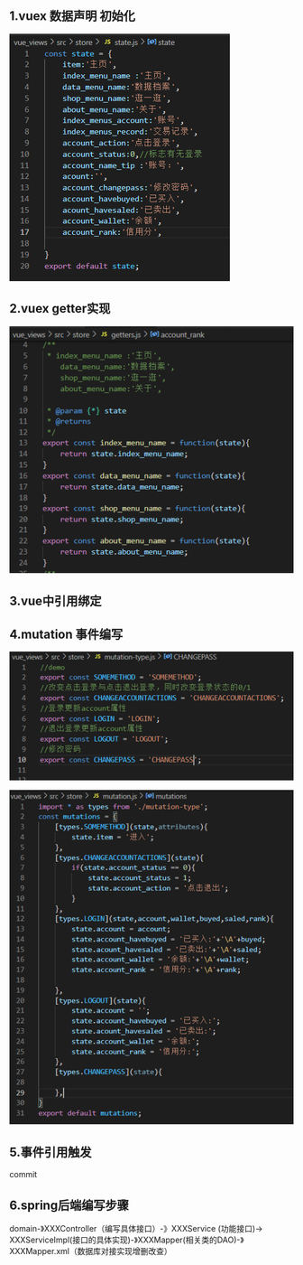 ## 1.vuex 数据声明 初始化

![image-20211129104452787](image-20211129104452787.png)

## 2.vuex getter实现

![image-20211129105026883](image-20211129105026883.png)

## 3.vue中引用绑定



<template>
    {{index_menu_name}}
</template>



<script>
    import { mapGetters } from "vuex";
    export default {
  		computed:{
			...mapGetters(['item','index_menu_name','data_menu_name','shop_menu_name','about_menu_name'])
  		}
	}
</script>

## 4.mutation 事件编写

![image-20211129112702190](image-20211129112702190.png)

![image-20211129112737841](image-20211129112737841.png)

## 5.事件引用触发

commit

## 6.spring后端编写步骤

domain-》XXXController（编写具体接口）-》XXXService (功能接口)-> XXXServiceImpl(接口的具体实现)-》XXXMapper(相关类的DAO)-》XXXMapper.xml（数据库对接实现增删改查）

